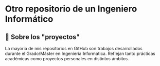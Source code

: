 # Otro repositorio de un Ingeniero Informático

## 📂 Sobre los "proyectos"

La mayoría de mis repositorios en GitHub son trabajos desarrollados durante el Grado/Máster en Ingeniería Informática. Reflejan tanto prácticas académicas como proyectos personales en distintos ámbitos.

